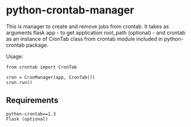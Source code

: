 python-crontab-manager
======================


This is manager to create and remove jobs from crontab. It takes as
arguments flask app - to get application root_path (optional) - and 
crontab as an instance of CronTab class from crontab module included
in python-crontab package.

Usage:
    
```
from crontab import CronTab

cron = CronManager(app, CronTab())
cron.run()
```

Requirements
------------

```
python-crontab==1.3
Flask (optional)
```
